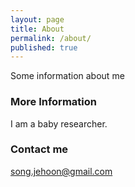 ```yaml
---
layout: page
title: About
permalink: /about/
published: true
---
```


Some information about me 

### More Information

I am a baby researcher. 

### Contact me

[song.jehoon@gmail.com](mailto:song.jehoon@gmail.com)
